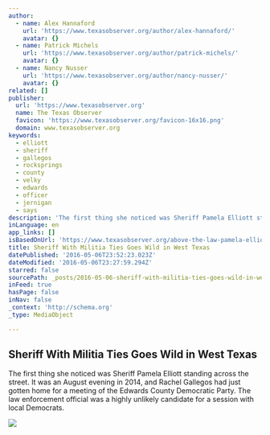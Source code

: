 ```yaml
---
author:
  - name: Alex Hannaford
    url: 'https://www.texasobserver.org/author/alex-hannaford/'
    avatar: {}
  - name: Patrick Michels
    url: 'https://www.texasobserver.org/author/patrick-michels/'
    avatar: {}
  - name: Nancy Nusser
    url: 'https://www.texasobserver.org/author/nancy-nusser/'
    avatar: {}
related: []
publisher:
  url: 'https://www.texasobserver.org'
  name: The Texas Observer
  favicon: 'https://www.texasobserver.org/favicon-16x16.png'
  domain: www.texasobserver.org
keywords:
  - elliott
  - sheriff
  - gallegos
  - rocksprings
  - county
  - velky
  - edwards
  - officer
  - jernigan
  - says
description: 'The first thing she noticed was Sheriff Pamela Elliott standing across the street. It was an August evening in 2014, and Rachel Gallegos had just gotten home for a meeting of the Edwards County Democratic Party. The law enforcement official was a highly unlikely candidate for a session with local Democrats.'
inLanguage: en
app_links: []
isBasedOnUrl: 'https://www.texasobserver.org/above-the-law-pamela-elliott-sheriff/'
title: Sheriff With Militia Ties Goes Wild in West Texas
datePublished: '2016-05-06T23:52:23.023Z'
dateModified: '2016-05-06T23:27:59.294Z'
starred: false
sourcePath: _posts/2016-05-06-sheriff-with-militia-ties-goes-wild-in-west-texas.md
inFeed: true
hasPage: false
inNav: false
_context: 'http://schema.org'
_type: MediaObject

---
```

<article style=""><h1>Sheriff With Militia Ties Goes Wild in West Texas</h1><p>The first thing she noticed was Sheriff Pamela Elliott standing across the street. It was an August evening in 2014, and Rachel Gallegos had just gotten home for a meeting of the Edwards County Democratic Party. The law enforcement official was a highly unlikely candidate for a session with local Democrats.</p><img src="https://www.texasobserver.org/wp-content/uploads/2016/05/201605_sheriff_cover_doherty-crop.jpg" /></article>